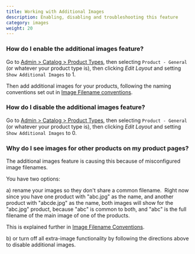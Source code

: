 ```yaml
---
title: Working with Additional Images 
description: Enabling, disabling and troubleshooting this feature 
category: images 
weight: 20
---
```


### How do I enable the additional images feature? 
Go to [Admin > Catalog > Product Types](/user/admin_pages/catalog/product_types/),
then selecting `Product - General` (or whatever your product type is),
then clicking *Edit Layout* and setting `Show Additional Images` to 1.

Then add additional images for your products, following the naming 
conventions set out in [Image Filename conventions](/user/images/adding_multiple_images_to_a_product/). 


### How do I disable the additional images feature? 

Go to [Admin > Catalog > Product Types](/user/admin_pages/catalog/product_types/),
then selecting `Product - General` (or whatever your product type is),
then clicking *Edit Layout* and setting `Show Additional Images` to 0.

### Why do I see images for other products on my product pages?

The additional images feature is causing this because of misconfigured image filenames. 

You have two options:  

a) rename your images so they don't share a common filename.  Right now since you have one product with "abc.jpg" as the name, and another product with "abcde.jpg" as the name, both images will show for the "abc.jpg" product, because "abc" is common to both, and "abc" is the full filename of the main image of one of the products.   

This is explained further in [Image Filename Conventions](/user/images/adding_multiple_images_to_a_product/). 

b) or turn off all extra-image functionality by following 
the directions above to disable additional images.

